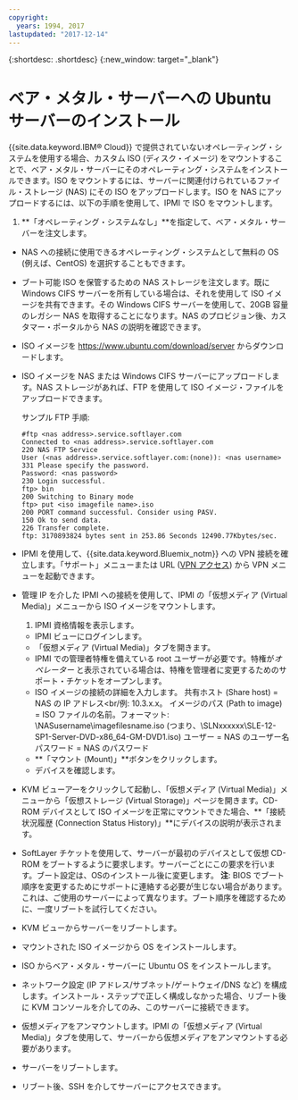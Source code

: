 ```yaml
---
copyright:
  years: 1994, 2017
lastupdated: "2017-12-14"
---
```


{:shortdesc: .shortdesc}
{:new_window: target="_blank"}

# ベア・メタル・サーバーへの Ubuntu サーバーのインストール

{{site.data.keyword.IBM&reg; Cloud}} で提供されていないオペレーティング・システムを使用する場合、カスタム ISO (ディスク・イメージ) をマウントすることで、ベア・メタル・サーバーにそのオペレーティング・システムをインストールできます。ISO をマウントするには、サーバーに関連付けられているファイル・ストレージ (NAS) にその ISO をアップロードします。ISO を NAS にアップロードするには、以下の手順を使用して、IPMI で ISO をマウントします。
1. **「オペレーティング・システムなし」**を指定して、ベア・メタル・サーバーを注文します。 
* NAS への接続に使用できるオペレーティング・システムとして無料の OS (例えば、CentOS) を選択することもできます。
* ブート可能 ISO を保管するための NAS ストレージを注文します。既に Windows CIFS サーバーを所有している場合は、それを使用して ISO イメージを共有できます。その Windows CIFS サーバーを使用して、20GB 容量のレガシー NAS を取得することになります。NAS のプロビジョン後、カスタマー・ポータルから NAS の説明を確認できます。
* ISO イメージを https://www.ubuntu.com/download/server からダウンロードします。
* ISO イメージを NAS または Windows CIFS サーバーにアップロードします。NAS ストレージがあれば、FTP を使用して ISO イメージ・ファイルをアップロードできます。

  サンプル FTP 手順:
  ```
  #ftp <nas address>.service.softlayer.com
  Connected to <nas address>.service.softlayer.com
  220 NAS FTP Service
  User (<nas address>.service.softlayer.com:(none)): <nas username>
  331 Please specify the password.
  Password: <nas password>
  230 Login successful.
  ftp> bin
  200 Switching to Binary mode
  ftp> put <iso imagefile name>.iso
  200 PORT command successful. Consider using PASV.
  150 Ok to send data.
  226 Transfer complete.
  ftp: 3170893824 bytes sent in 253.86 Seconds 12490.77Kbytes/sec.
  ```
  
* IPMI を使用して、{{site.data.keyword.Bluemix_notm}} への VPN 接続を確立します。「サポート」メニューまたは URL ([VPN アクセス](http://www.softlayer.com/VPN-Access)) から VPN メニューを起動できます。
* 管理 IP を介した IPMI への接続を使用して、IPMI の「仮想メディア (Virtual Media)」メニューから ISO イメージをマウントします。
  1. IPMI 資格情報を表示します。
  * IPMI ビューにログインします。
  * 「仮想メディア (Virtual Media)」タブを開きます。
  * IPMI での管理者特権を備えている root ユーザーが必要です。特権が*オペレーター* と表示されている場合は、特権を管理者に変更するためのサポート・チケットをオープンします。
  * ISO イメージの接続の詳細を入力します。
    共有ホスト (Share host) = NAS の IP アドレス<br/例: 10.3.x.x。
    イメージのパス (Path to image) = ISO ファイルの名前。フォーマット: \NASusername\imagefilesname.iso (つまり、\SLNxxxxxx\SLE-12-SP1-Server-DVD-x86_64-GM-DVD1.iso)
    ユーザー = NAS のユーザー名
    パスワード = NAS のパスワード
  * **「マウント (Mount)」**ボタンをクリックします。
  * デバイスを確認します。
* KVM ビューアーをクリックして起動し、「仮想メディア (Virtual Media)」メニューから「仮想ストレージ (Virtual Storage)」ページを開きます。CD-ROM デバイスとして ISO イメージを正常にマウントできた場合、**「接続状況履歴 (Connection Status History)」**にデバイスの説明が表示されます。
* SoftLayer チケットを使用して、サーバーが最初のデバイスとして仮想 CD-ROM をブートするように要求します。サーバーごとにこの要求を行います。ブート設定は、OSのインストール後に変更します。
  **注**: BIOS でブート順序を変更するためにサポートに連絡する必要が生じない場合があります。これは、ご使用のサーバーによって異なります。ブート順序を確認するために、一度リブートを試行してください。
* KVM ビューからサーバーをリブートします。
* マウントされた ISO イメージから OS をインストールします。
* ISO からベア・メタル・サーバーに Ubuntu OS をインストールします。
* ネットワーク設定 (IP アドレス/サブネット/ゲートウェイ/DNS など) を構成します。インストール・ステップで正しく構成しなかった場合、リブート後に KVM コンソールを介してのみ、このサーバーに接続できます。

* 仮想メディアをアンマウントします。IPMI の「仮想メディア (Virtual Media)」タブを使用して、サーバーから仮想メディアをアンマウントする必要があります。
* サーバーをリブートします。
* リブート後、SSH を介してサーバーにアクセスできます。
